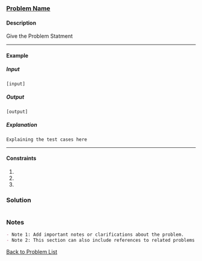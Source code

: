 ### [Problem Name](https://leetcode.com/problems/problem-name/)

#### Description

Give the Problem Statment

---

#### Example

##### Input
```plaintext
[input]
```

##### Output
```plaintext
[output]
```

##### Explanation
```plaintext
Explaining the test cases here
```

---

#### Constraints

1. 
2. 
3. 



### Solution

```java

```

### Notes

```markdown
- Note 1: Add important notes or clarifications about the problem.
- Note 2: This section can also include references to related problems or concepts.
```

[Back to Problem List](#list-of-problems)
